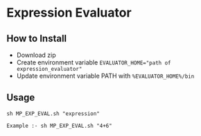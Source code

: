 Expression Evaluator
====================

## How to Install

* Download zip
* Create environment variable `EVALUATOR_HOME="path of expression_evaluator"`
* Update environment variable PATH with `%EVALUATOR_HOME%/bin`

## Usage

    sh MP_EXP_EVAL.sh "expression"

	Example :- sh MP_EXP_EVAL.sh "4+6"


